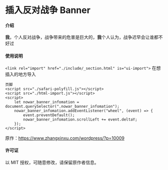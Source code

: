 # 插入反对战争 Banner

#### 介绍
**我**，个人反对战争，战争带来的危害是巨大的，**我**个人认为，战争迟早会让谁都不好过

#### 使用说明

`<link rel="import" href="./include/_section.html" is="ui-import">` 在想插入的地方导入

```
页脚
<script src="./safari-polyfill.js"></script>
<script src="./html-import.js"></script>
<script>
    let nowar_banner_infomation = document.querySelector(".nowar_banner_infomation");
    nowar_banner_infomation.addEventListener("wheel", (event) => {
        event.preventDefault();
        nowar_banner_infomation.scrollLeft += event.deltaY;
    });
</script>
```

原作：<a href="https://www.zhangxinxu.com/wordpress/?p=10009">https://www.zhangxinxu.com/wordpress/?p=10009</a>

#### 许可证

以 MIT 授权，可随意修改，请保留原作者信息。
